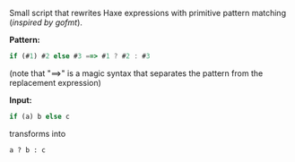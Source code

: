 Small script that rewrites Haxe expressions with primitive pattern matching (*inspired by gofmt*).

**Pattern:** 
```js
if (#1) #2 else #3 ==> #1 ? #2 : #3
```
(note that "==>" is a magic syntax that separates the pattern from the replacement expression)

**Input:**
```haxe
if (a) b else c
``` 
transforms into 
```haxe
a ? b : c
```

